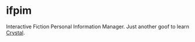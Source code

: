 # ifpim

Interactive Fiction Personal Information Manager.  Just another goof to learn [Crystal](https://crystal-lang.org).

